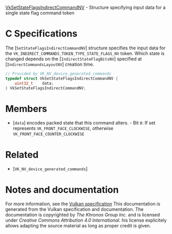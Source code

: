 [VkSetStateFlagsIndirectCommandNV](https://www.khronos.org/registry/vulkan/specs/1.3-extensions/man/html/VkSetStateFlagsIndirectCommandNV.html) - Structure specifying input data for a single state flag command token

# C Specifications
The [`SetStateFlagsIndirectCommandNV`] structure specifies the input
data for the `VK_INDIRECT_COMMANDS_TOKEN_TYPE_STATE_FLAGS_NV` token.
Which state is changed depends on the [`IndirectStateFlagBitsNV`]
specified at [`IndirectCommandsLayoutNV`] creation time.
```c
// Provided by VK_NV_device_generated_commands
typedef struct VkSetStateFlagsIndirectCommandNV {
    uint32_t    data;
} VkSetStateFlagsIndirectCommandNV;
```

# Members
- [`data`] encodes packed state that this command alters.  - Bit `0`: If set represents `VK_FRONT_FACE_CLOCKWISE`, otherwise `VK_FRONT_FACE_COUNTER_CLOCKWISE`

# Related
- [`VK_NV_device_generated_commands`]

# Notes and documentation
For more information, see the [Vulkan specification](https://www.khronos.org/registry/vulkan/specs/1.3-extensions/html/vkspec.html)
This documentation is generated from the Vulkan specification and documentation.
The documentation is copyrighted by *The Khronos Group Inc.* and is licensed under *Creative Commons Attribution 4.0 International*.
his license explicitely allows adapting the source material as long as proper credit is given.
        